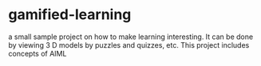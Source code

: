 # gamified-learning
a small sample project on how to make learning interesting. It can be done by viewing 3 D models by puzzles and quizzes, etc. This project includes concepts of AIML 
